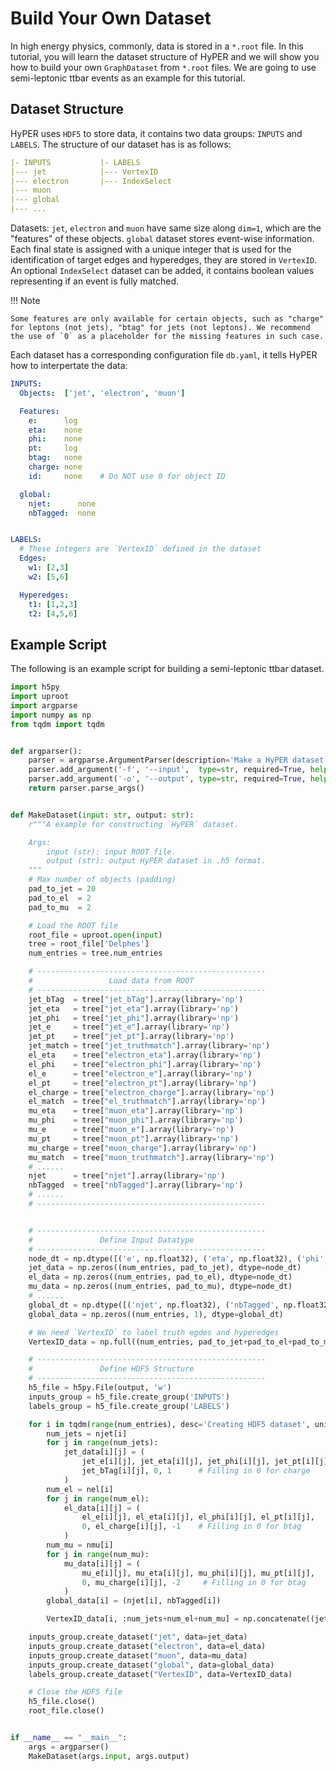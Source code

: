 Build Your Own Dataset
=======================

In high energy physics, commonly, data is stored in a `*.root` file. In this tutorial, you will learn the dataset structure of HyPER and we will show you how to build your own `GraphDataset` from `*.root` files. We are going to use semi-leptonic ttbar events as an example for this tutorial.

Dataset Structure
-----------

HyPER uses `HDF5` to store data, it contains two data groups: `INPUTS` and `LABELS`. The structure of our dataset has is as follows:
``` yaml
|- INPUTS           |- LABELS
|--- jet            |--- VertexID
|--- electron       |--- IndexSelect
|--- muon
|--- global
|--- ...
```
Datasets: `jet`, `electron` and `muon` have same size along `dim=1`, which are the "features" of these objects.
`global` dataset stores event-wise information.
Each final state is assigned with a unique integer that is used for the identification of target edges and hyperedges, they are stored in `VertexID`.
An optional `IndexSelect` dataset can be added, it contains boolean values representing if an event is fully matched.

!!! Note

    Some features are only available for certain objects, such as "charge" for leptons (not jets), "btag" for jets (not leptons). We recommend the use of `0` as a placeholder for the missing features in such case.


Each dataset has a corresponding configuration file `db.yaml`, it tells HyPER how to interpertate the data:
```yaml
INPUTS:
  Objects:  ['jet', 'electron', 'muon']

  Features:
    e:      log
    eta:    none
    phi:    none
    pt:     log
    btag:   none
    charge: none
    id:     none    # Do NOT use 0 for object ID

  global:
    njet:      none
    nbTagged:  none


LABELS:
  # These integers are `VertexID` defined in the dataset
  Edges:
    w1: [2,3]
    w2: [5,6]

  Hyperedges:
    t1: [1,2,3]
    t2: [4,5,6]
```


Example Script
-----------

The following is an example script for building a semi-leptonic ttbar dataset.

``` python
import h5py
import uproot
import argparse
import numpy as np
from tqdm import tqdm


def argparser():
    parser = argparse.ArgumentParser(description='Make a HyPER dataset')
    parser.add_argument('-f', '--input',  type=str, required=True, help='ROOT input file.')
    parser.add_argument('-o', '--output', type=str, required=True, help='Output .h5 file')
    return parser.parse_args()


def MakeDataset(input: str, output: str):
    r"""A example for constructing `HyPER` dataset.

    Args:
        input (str): input ROOT file.
        output (str): output HyPER dataset in .h5 format.
    """
    # Max number of objects (padding)
    pad_to_jet = 20
    pad_to_el  = 2
    pad_to_mu  = 2

    # Load the ROOT file
    root_file = uproot.open(input)
    tree = root_file['Delphes']
    num_entries = tree.num_entries

    # ---------------------------------------------------
    #                 Load data from ROOT
    # ---------------------------------------------------
    jet_bTag  = tree["jet_bTag"].array(library='np')
    jet_eta   = tree["jet_eta"].array(library='np')
    jet_phi   = tree["jet_phi"].array(library='np')
    jet_e     = tree["jet_e"].array(library='np')
    jet_pt    = tree["jet_pt"].array(library='np')
    jet_match = tree["jet_truthmatch"].array(library='np')
    el_eta    = tree["electron_eta"].array(library='np')
    el_phi    = tree["electron_phi"].array(library='np')
    el_e      = tree["electron_e"].array(library='np')
    el_pt     = tree["electron_pt"].array(library='np')
    el_charge = tree["electron_charge"].array(library='np')
    el_match  = tree["el_truthmatch"].array(library='np')
    mu_eta    = tree["muon_eta"].array(library='np')
    mu_phi    = tree["muon_phi"].array(library='np')
    mu_e      = tree["muon_e"].array(library='np')
    mu_pt     = tree["muon_pt"].array(library='np')
    mu_charge = tree["muon_charge"].array(library='np')
    mu_match  = tree["muon_truthmatch"].array(library='np')
    # ......
    njet      = tree["njet"].array(library='np')
    nbTagged  = tree["nbTagged"].array(library='np')
    # ......
    # ---------------------------------------------------


    # ---------------------------------------------------
    #               Define Input Datatype
    # ---------------------------------------------------
    node_dt = np.dtype([('e', np.float32), ('eta', np.float32), ('phi', np.float32), ('pt', np.float32), ('btag', np.float32), ('id', np.float32)])
    jet_data = np.zeros((num_entries, pad_to_jet), dtype=node_dt)
    el_data = np.zeros((num_entries, pad_to_el), dtype=node_dt)
    mu_data = np.zeros((num_entries, pad_to_mu), dtype=node_dt)
    # ......
    global_dt = np.dtype([('njet', np.float32), ('nbTagged', np.float32)])
    global_data = np.zeros((num_entries, 1), dtype=global_dt)

    # We need `VertexID` to label truth egdes and hyperedges
    VertexID_data = np.full((num_entries, pad_to_jet+pad_to_el+pad_to_mu), -9) # use -9 for none filled values

    # ---------------------------------------------------
    #               Define HDF5 Structure
    # ---------------------------------------------------
    h5_file = h5py.File(output, 'w')
    inputs_group = h5_file.create_group('INPUTS')
    labels_group = h5_file.create_group('LABELS')

    for i in tqdm(range(num_entries), desc='Creating HDF5 dataset', unit='event'):
        num_jets = njet[i]
        for j in range(num_jets):
            jet_data[i][j] = (
                jet_e[i][j], jet_eta[i][j], jet_phi[i][j], jet_pt[i][j],
                jet_bTag[i][j], 0, 1      # Filling in 0 for charge
            )
        num_el = nel[i]
        for j in range(num_el):
            el_data[i][j] = (
                el_e[i][j], el_eta[i][j], el_phi[i][j], el_pt[i][j],
                0, el_charge[i][j], -1    # Filling in 0 for btag
            )
        num_mu = nmu[i]
        for j in range(num_mu):
            mu_data[i][j] = (
                mu_e[i][j], mu_eta[i][j], mu_phi[i][j], mu_pt[i][j],
                0, mu_charge[i][j], -2     # Filling in 0 for btag
            )
        global_data[i] = (njet[i], nbTagged[i])

        VertexID_data[i, :num_jets+num_el+num_mu] = np.concatenate((jet_match[i],el_match[i],mu_match[i]))

    inputs_group.create_dataset("jet", data=jet_data)
    inputs_group.create_dataset("electron", data=el_data)
    inputs_group.create_dataset("muon", data=mu_data)
    inputs_group.create_dataset("global", data=global_data)
    labels_group.create_dataset("VertexID", data=VertexID_data)

    # Close the HDF5 file
    h5_file.close()
    root_file.close()


if __name__ == "__main__":
    args = argparser()
    MakeDataset(args.input, args.output)
```